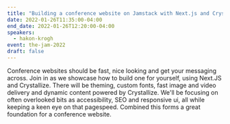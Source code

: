 ```yaml
---
title: "Building a conference website on Jamstack with Next.js and Crystallize"
date: 2022-01-26T11:35:00-04:00
end_date: 2022-01-26T12:20:00-04:00
speakers:
  - hakon-krogh
event: the-jam-2022
draft: false
---
```


Conference websites should be fast, nice looking and get your messaging across. Join in as we showcase how to build one for yourself, using Next.JS and Crystallize. There will be theming, custom fonts, fast image and video delivery and dynamic content powered by Crystallize. We'll be focusing on often overlooked bits as accessibility, SEO and responsive ui, all while keeping a keen eye on that pagespeed. Combined this forms a great foundation for a conference website.
